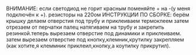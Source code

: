 ВНИМАНИЕ:
если светодиод не горит красным поменяйте + на -(у меня подключён к +).
резисторы на 220ом
ИНСТРУКЦИИ ПО СБОРКЕ:
берём крышку делаем отверстия под трубу и приклеиваем термоклеем затем отрезаем от перчатки палец натягиваем на трубу и закрепить резинкой.теперь вырезаем отверстие под динамики и приклеиваем. затем вырезаем отверстие под кнопку,клемник,крутилку закрепляем (как хотите,я клеммник приклеил,кнопку,а коутилку прикрутил).